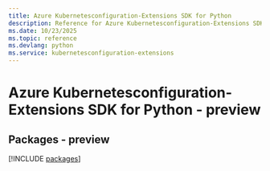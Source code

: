 ```yaml
---
title: Azure Kubernetesconfiguration-Extensions SDK for Python
description: Reference for Azure Kubernetesconfiguration-Extensions SDK for Python
ms.date: 10/23/2025
ms.topic: reference
ms.devlang: python
ms.service: kubernetesconfiguration-extensions
---
```

# Azure Kubernetesconfiguration-Extensions SDK for Python - preview
## Packages - preview
[!INCLUDE [packages](kubernetesconfiguration-extensions-index.md)]